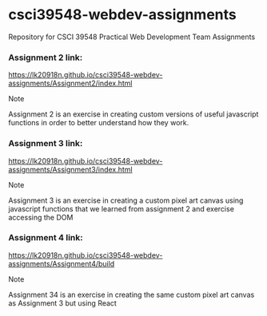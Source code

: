 # csci39548-webdev-assignments

Repository for CSCI 39548 Practical Web Development Team Assignments

### Assignment 2 link:

https://lk20918n.github.io/csci39548-webdev-assignments/Assignment2/index.html

> [!NOTE]
> Assignment 2 is an exercise in creating custom versions of useful javascript functions in order to better understand how they work.

### Assignment 3 link:

https://lk20918n.github.io/csci39548-webdev-assignments/Assignment3/index.html

> [!NOTE]
> Assignment 3 is an exercise in creating a custom pixel art canvas using javascript functions that we learned from assignment 2 and exercise accessing the DOM

### Assignment 4 link:

https://lk20918n.github.io/csci39548-webdev-assignments/Assignment4/build

> [!NOTE]
> Assignment 34 is an exercise in creating the same custom pixel art canvas as Assignment 3 but using React
